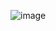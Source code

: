 ![image](https://github.com/MichalS16/ASCII-art/assets/104347637/94c07190-cfa8-498b-ae90-5fc85f4e5ef8)
